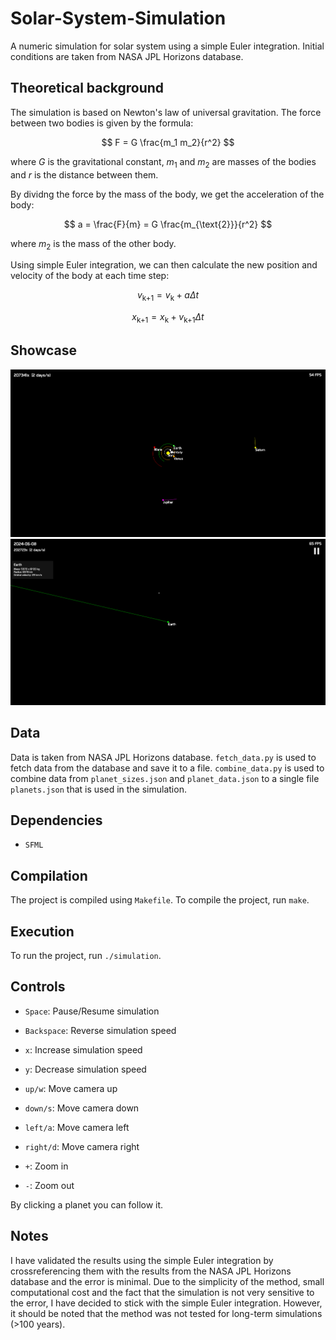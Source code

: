 # Solar-System-Simulation
A numeric simulation for solar system using a simple Euler integration. Initial conditions are taken from NASA JPL Horizons database.

## Theoretical background

The simulation is based on Newton's law of universal gravitation. The force between two bodies is given by the formula:

$$
F = G \frac{m_1 m_2}{r^2}
$$

where $G$ is the gravitational constant, $m_1$ and $m_2$ are masses of the bodies and $r$ is the distance between them.

By dividng the force by the mass of the body, we get the acceleration of the body:

$$
a = \frac{F}{m} = G \frac{m_{\text{2}}}{r^2}
$$

where $m_2$ is the mass of the other body.

Using simple Euler integration, we can then calculate the new position and velocity of the body at each time step:

$$
v_{\text{k+1}} = v_{\text{k}} + a \Delta t
$$

$$
x_{\text{k+1}} = x_{\text{k}} + v_{\text{k+1}} \Delta t
$$


## Showcase
![Solar System Simulation](img/showcase.png)
![Solar System Simulation - Earth](img/showcase_earth.png)

## Data

Data is taken from NASA JPL Horizons database. `fetch_data.py` is used to fetch data from the database and save it to a file. `combine_data.py` is used to combine data from `planet_sizes.json` and `planet_data.json` to a single file `planets.json` that is used in the simulation.

## Dependencies
* `SFML`

## Compilation
The project is compiled using `Makefile`. To compile the project, run ```make```.

## Execution
To run the project, run ```./simulation```.

## Controls
* `Space`: Pause/Resume simulation
* `Backspace`: Reverse simulation speed
* `x`: Increase simulation speed
* `y`: Decrease simulation speed

* `up/w`: Move camera up
* `down/s`: Move camera down
* `left/a`: Move camera left
* `right/d`: Move camera right

* `+`: Zoom in
* `-`: Zoom out

By clicking a planet you can follow it.

## Notes

I have validated the results using the simple Euler integration by crossreferencing them with the results from the NASA JPL Horizons database and the error is minimal.
Due to the simplicity of the method, small computational cost and the fact that the simulation is not very sensitive to the error, I have decided to stick with the simple Euler integration.
However, it should be noted that the method was not tested for 
long-term simulations (>100 years).